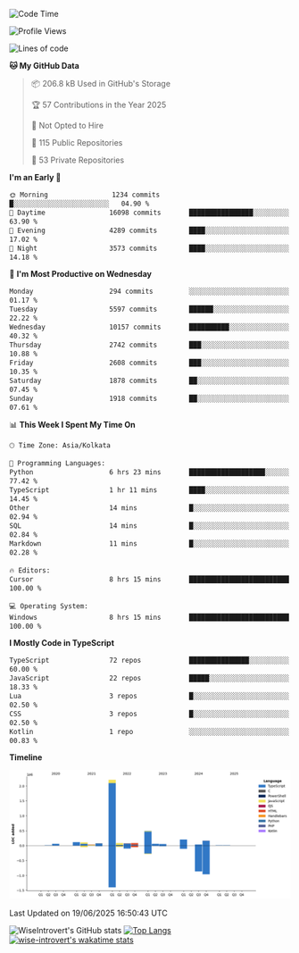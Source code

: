 <!--START_SECTION:waka-->
![Code Time](http://img.shields.io/badge/Code%20Time-2%2C350%20hrs%2051%20mins-blue)

![Profile Views](http://img.shields.io/badge/Profile%20Views-0-blue)

![Lines of code](https://img.shields.io/badge/From%20Hello%20World%20I%27ve%20Written-3.9%20million%20lines%20of%20code-blue)

**🐱 My GitHub Data** 

> 📦 206.8 kB Used in GitHub's Storage 
 > 
> 🏆 57 Contributions in the Year 2025
 > 
> 🚫 Not Opted to Hire
 > 
> 📜 115 Public Repositories 
 > 
> 🔑 53 Private Repositories 
 > 
**I'm an Early 🐤** 

```text
🌞 Morning                1234 commits        █░░░░░░░░░░░░░░░░░░░░░░░░   04.90 % 
🌆 Daytime                16098 commits       ████████████████░░░░░░░░░   63.90 % 
🌃 Evening                4289 commits        ████░░░░░░░░░░░░░░░░░░░░░   17.02 % 
🌙 Night                  3573 commits        ████░░░░░░░░░░░░░░░░░░░░░   14.18 % 
```
📅 **I'm Most Productive on Wednesday** 

```text
Monday                   294 commits         ░░░░░░░░░░░░░░░░░░░░░░░░░   01.17 % 
Tuesday                  5597 commits        ██████░░░░░░░░░░░░░░░░░░░   22.22 % 
Wednesday                10157 commits       ██████████░░░░░░░░░░░░░░░   40.32 % 
Thursday                 2742 commits        ███░░░░░░░░░░░░░░░░░░░░░░   10.88 % 
Friday                   2608 commits        ███░░░░░░░░░░░░░░░░░░░░░░   10.35 % 
Saturday                 1878 commits        ██░░░░░░░░░░░░░░░░░░░░░░░   07.45 % 
Sunday                   1918 commits        ██░░░░░░░░░░░░░░░░░░░░░░░   07.61 % 
```


📊 **This Week I Spent My Time On** 

```text
🕑︎ Time Zone: Asia/Kolkata

💬 Programming Languages: 
Python                   6 hrs 23 mins       ███████████████████░░░░░░   77.42 % 
TypeScript               1 hr 11 mins        ████░░░░░░░░░░░░░░░░░░░░░   14.45 % 
Other                    14 mins             █░░░░░░░░░░░░░░░░░░░░░░░░   02.94 % 
SQL                      14 mins             █░░░░░░░░░░░░░░░░░░░░░░░░   02.84 % 
Markdown                 11 mins             █░░░░░░░░░░░░░░░░░░░░░░░░   02.28 % 

🔥 Editors: 
Cursor                   8 hrs 15 mins       █████████████████████████   100.00 % 

💻 Operating System: 
Windows                  8 hrs 15 mins       █████████████████████████   100.00 % 
```

**I Mostly Code in TypeScript** 

```text
TypeScript               72 repos            ███████████████░░░░░░░░░░   60.00 % 
JavaScript               22 repos            █████░░░░░░░░░░░░░░░░░░░░   18.33 % 
Lua                      3 repos             █░░░░░░░░░░░░░░░░░░░░░░░░   02.50 % 
CSS                      3 repos             █░░░░░░░░░░░░░░░░░░░░░░░░   02.50 % 
Kotlin                   1 repo              ░░░░░░░░░░░░░░░░░░░░░░░░░   00.83 % 
```



**Timeline**

![Lines of Code chart](https://raw.githubusercontent.com/wise-introvert/wise-introvert/master/assets/bar_graph.png)


 Last Updated on 19/06/2025 16:50:43 UTC
<!--END_SECTION:waka-->

![WiseIntrovert's GitHub stats](https://github-readme-stats.vercel.app/api?username=wise-introvert&count_private=true&show_icons=true)
[![Top Langs](https://github-readme-stats.vercel.app/api/top-langs/?username=wise-introvert&langs_count=10)](https://github.com/anuraghazra/github-readme-stats)
[![wise-introvert's wakatime stats](https://github-readme-stats.vercel.app/api/wakatime?username=wiseintrovert)](https://github.com/anuraghazra/github-readme-stats)
